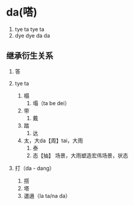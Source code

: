 # da(嗒)

1. tye ta tye ta
2. dye dye da da

## 继承衍生关系

1. 答
2. tye ta

   1. 榻
      1. 塌（ta be dei）
   2. 带
      1. 戴
   3. 踏
      1. 达
   4. 太，大da【周】tai，大雨
      1. 泰
      2. 态【抽】 场景，大雨塑造宏伟场景，状态
3. 打（da - dang）

   1. 搭
   2. 塔
   3. 邋遢（la ta/na da）
